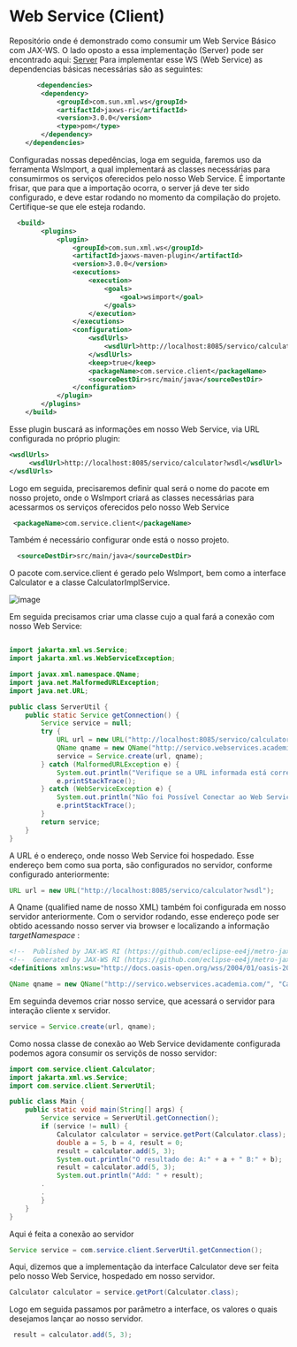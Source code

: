 # Web Service (Client)
Repositório onde é demonstrado como consumir um Web Service Básico com JAX-WS.
O lado oposto a essa implementação (Server) pode ser encontrado aqui: [Server](https://github.com/lschlestein/WSCalculatorServer.git)
Para implementar esse WS (Web Service) as dependencias básicas necessárias são as seguintes:

``` xml
       <dependencies>
        <dependency>
            <groupId>com.sun.xml.ws</groupId>
            <artifactId>jaxws-ri</artifactId>
            <version>3.0.0</version>
            <type>pom</type>
        </dependency>
    </dependencies>
```

Configuradas nossas depedências, loga em seguida, faremos uso da ferramenta WsImport, a qual implementará as classes necessárias para consumirmos os serviços oferecidos pelo nosso Web Service.
É importante frisar, que para que a importação ocorra, o server já deve ter sido configurado, e deve estar rodando no momento da compilação do projeto. Certifique-se que ele esteja rodando.

``` xml
  <build>
        <plugins>
            <plugin>
                <groupId>com.sun.xml.ws</groupId>
                <artifactId>jaxws-maven-plugin</artifactId>
                <version>3.0.0</version>
                <executions>
                    <execution>
                        <goals>
                            <goal>wsimport</goal>
                        </goals>
                    </execution>
                </executions>
                <configuration>
                    <wsdlUrls>
                        <wsdlUrl>http://localhost:8085/servico/calculator?wsdl</wsdlUrl>
                    </wsdlUrls>
                    <keep>true</keep>
                    <packageName>com.service.client</packageName>
                    <sourceDestDir>src/main/java</sourceDestDir>
                </configuration>
            </plugin>
        </plugins>
    </build>
```

Esse plugin buscará as informações em nosso Web Service, via URL configurada no próprio plugin:
``` xml
<wsdlUrls>
     <wsdlUrl>http://localhost:8085/servico/calculator?wsdl</wsdlUrl>
</wsdlUrls>
```

Logo em seguida, precisaremos definir qual será o nome do pacote em nosso projeto, onde o WsImport criará as classes necessárias para acessarmos os serviços oferecidos pelo nosso Web Service

```xml
 <packageName>com.service.client</packageName>
```

Também é necessário configurar onde está o nosso projeto.
``` xml
  <sourceDestDir>src/main/java</sourceDestDir>
```
O pacote com.service.client é gerado pelo WsImport, bem como a interface Calculator e a classe CalculatorImplService.

![image](https://github.com/lschlestein/WSCalculatorClient/assets/103784532/dda7b73c-c79a-46d2-92bb-e0af6d27c1ff)

Em seguida precisamos criar uma classe cujo a qual fará a conexão com nosso Web Service:

``` java

import jakarta.xml.ws.Service;
import jakarta.xml.ws.WebServiceException;

import javax.xml.namespace.QName;
import java.net.MalformedURLException;
import java.net.URL;

public class ServerUtil {
    public static Service getConnection() {
        Service service = null;
        try {
            URL url = new URL("http://localhost:8085/servico/calculator?wsdl");
            QName qname = new QName("http://servico.webservices.academia.com/", "CalculatorImplService");
            service = Service.create(url, qname);
        } catch (MalformedURLException e) {
            System.out.println("Verifique se a URL informada está correta " + e.getMessage());
            e.printStackTrace();
        } catch (WebServiceException e) {
            System.out.println("Não foi Possível Conectar ao Web Service" + e.getMessage());
            e.printStackTrace();
        }
        return service;
    }
}
```
A URL é o endereço, onde nosso Web Service foi hospedado. Esse endereço bem como sua porta, são configurados no servidor, conforme configurado anteriormente:
``` java
URL url = new URL("http://localhost:8085/servico/calculator?wsdl");
```
A Qname (qualified name de nosso XML) também foi configurada em nosso servidor anteriormente. Com o servidor rodando, esse endereço pode ser obtido acessando nosso server via browser e localizando a informação *targetNamespace* :

 ``` xml
<!--  Published by JAX-WS RI (https://github.com/eclipse-ee4j/metro-jax-ws). RI's version is JAX-WS RI 3.0.0 git-revision#af8101a.  -->
<!--  Generated by JAX-WS RI (https://github.com/eclipse-ee4j/metro-jax-ws). RI's version is JAX-WS RI 3.0.0 git-revision#af8101a.  -->
<definitions xmlns:wsu="http://docs.oasis-open.org/wss/2004/01/oasis-200401-wss-wssecurity-utility-1.0.xsd" xmlns:wsp="http://www.w3.org/ns/ws-policy" xmlns:wsp1_2="http://schemas.xmlsoap.org/ws/2004/09/policy" xmlns:wsam="http://www.w3.org/2007/05/addressing/metadata" xmlns:soap="http://schemas.xmlsoap.org/wsdl/soap/" xmlns:tns="http://servico.webservices.academia.com/" xmlns:xsd="http://www.w3.org/2001/XMLSchema" xmlns="http://schemas.xmlsoap.org/wsdl/" targetNamespace="http://servico.webservices.academia.com/" name="CalculatorImplService">
```
``` java
QName qname = new QName("http://servico.webservices.academia.com/", "CalculatorImplService");
```

Em seguinda devemos criar nosso service, que acessará o servidor para interação cliente x servidor.
```java
service = Service.create(url, qname);
```

Como nossa classe de conexão ao Web Service devidamente configurada podemos agora consumir os serviçõs de nosso servidor:

``` java
import com.service.client.Calculator;
import jakarta.xml.ws.Service;
import com.service.client.ServerUtil;

public class Main {
    public static void main(String[] args) {
        Service service = ServerUtil.getConnection();
        if (service != null) {
            Calculator calculator = service.getPort(Calculator.class);
            double a = 5, b = 4, result = 0;
            result = calculator.add(5, 3);
            System.out.println("O resultado de: A:" + a + " B:" + b);
 	        result = calculator.add(5, 3);
            System.out.println("Add: " + result);
	    .
	    .
        }
    }
}

```
Aqui é feita a conexão ao servidor
```java
Service service = com.service.client.ServerUtil.getConnection();
```
Aqui, dizemos que a implementação da interface Calculator deve ser feita pelo nosso Web Service, hospedado em nosso servidor.
``` java
Calculator calculator = service.getPort(Calculator.class);
```

Logo em seguida passamos por parâmetro a interface, os valores o quais desejamos lançar ao nosso servidor.
``` java
 result = calculator.add(5, 3);
```
